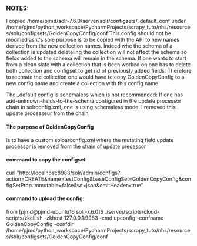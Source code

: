 ### NOTES:
I copied /home/pjmd/solr-7.6.0/server/solr/configsets/_default_conf under
/home/pjmd/python_workspace/PycharmProjects/scrapy_tuto/nhs/resources/solr/configsets/GoldenCopyConfig/conf
This config should not be modified as it's sole purpose is to be copied with the API to new names
derived from the new collection names.
Indeed whe the schema of a collection is updated deleteling the collection will not
affect the schema so fields added to the schema will remain in the schema.
If one wants to start from a clean slate with a collection that is been worked on
one has to delete both collection and configset to get rid of previously added fields. 
Therefore to recreate the collection one would have to copy GoldenCopyConfig to
 a new config name and create a collection with this config name.
 
The _default config is schemaless which is not recommended:
If one has add-unknown-fields-to-the-schema configured in the update processor 
chain in solrconfig.xml, one is using schemaless mode.
I removed this update processeur from the chain

#### The purpose of GoldenCopyConfig 
is to have a custom soloarconfig.xml where
 the mutating field update processor is removed from the chain of update precessor
 
#### command to copy the configset
curl "http://localhost:8983/solr/admin/configs?action=CREATE&name=testConfig&baseConfigSet=GoldenCopyConfig&configSetProp.immutable=false&wt=json&omitHeader=true"
 
#### command to upload the config:
from [pjmd@pjmd-ubuntu16 solr-7.6.0]$ 
./server/scripts/cloud-scripts/zkcli.sh -zkhost 127.0.0.1:9983 -cmd upconfig -confname GoldenCopyConfig -confdir /home/pjmd/python_workspace/PycharmProjects/scrapy_tuto/nhs/resources/solr/configsets/GoldenCopyConfig/conf